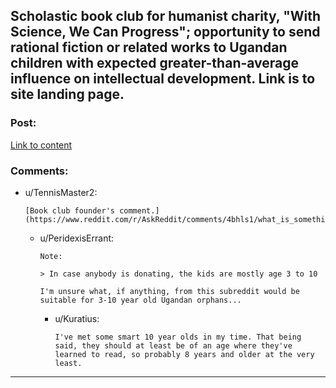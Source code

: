 ## Scholastic book club for humanist charity, "With Science, We Can Progress"; opportunity to send rational fiction or related works to Ugandan children with expected greater-than-average influence on intellectual development. Link is to site landing page.

### Post:

[Link to content](http://bizoha.org)

### Comments:

- u/TennisMaster2:
  ```
  [Book club founder's comment.](https://www.reddit.com/r/AskReddit/comments/4bhls1/what_is_something_good_happening_in_the_world_you/d19nbrv)
  ```

  - u/PeridexisErrant:
    ```
    Note:

    > In case anybody is donating, the kids are mostly age 3 to 10

    I'm unsure what, if anything, from this subreddit would be suitable for 3-10 year old Ugandan orphans...
    ```

    - u/Kuratius:
      ```
      I've met some smart 10 year olds in my time. That being said, they should at least be of an age where they've learned to read, so probably 8 years and older at the very least.
      ```

---

